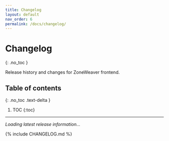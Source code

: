 ```yaml
---
title: Changelog
layout: default
nav_order: 6
permalink: /docs/changelog/
---
```


# Changelog
{: .no_toc }

Release history and changes for ZoneWeaver frontend.

## Table of contents
{: .no_toc .text-delta }

1. TOC
{:toc}

---

<div id="latest-release-content">
  <p><em>Loading latest release information...</em></p>
</div>

{% include CHANGELOG.md %}
